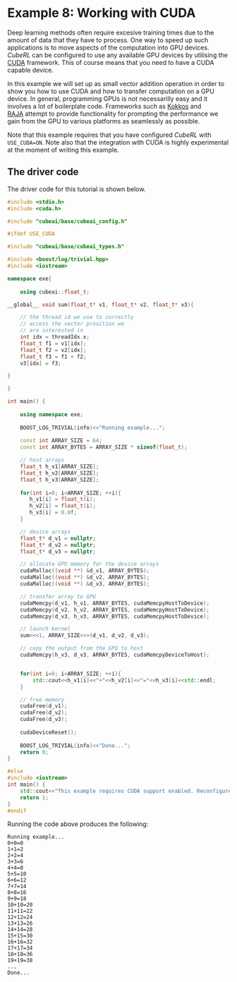# Example 8:  Working with CUDA 

Deep learning methods often require excesive training times due to the amount of data that they have to process.
One way to speed up such applications is to move aspects of the computation into GPU devices. _CubeRL_ can be configured
to use any available GPU devices by utilising the <a href="https://developer.nvidia.com/cuda-toolkit">CUDA</a> framework.
This of course means that you need to have a CUDA capable device.

In this example we will set up as small vector addition operation  in order to show you how to use CUDA and how to
transfer computation on a GPU device. In general, programming GPUs is not necessarilly easy and it involves a lot
of boilerplate code. Frameworks such as <a href="https://github.com/kokkos/kokkos">Kokkos</a> and  
<a href="https://github.com/LLNL/RAJA">RAJA</a> attempt to provide functionality for prompting the performance we gain from the GPU
to various platforms as seamlessly as possible.


Note that this example requires that you have configured _CubeRL_ with ```USE_CUDA=ON```.
Note also that the integration with CUDA is highly experimental at the moment of writing this example.

## The driver code

The driver code for this tutorial is shown below.

```cpp
#include <stdio.h>
#include <cuda.h>

#include "cubeai/base/cubeai_config.h"

#ifdef USE_CUDA

#include "cubeai/base/cubeai_types.h"

#include <boost/log/trivial.hpp>
#include <iostream>

namespace exe{
	
	using cubeai::float_t;

__global__ void sum(float_t* v1, float_t* v2, float_t* v3){

	// the thread id we use to correctly
	// access the vector prosition we
	// are interested in
	int idx = threadIdx.x;
	float_t f1 = v1[idx];
	float_t f2 = v2[idx];
	float_t f3 = f1 + f2;
	v3[idx] = f3;

}

}

int main() {
	
	using namespace exe;
	
	BOOST_LOG_TRIVIAL(info)<<"Running example...";
    
	const int ARRAY_SIZE = 64;
	const int ARRAY_BYTES = ARRAY_SIZE * sizeof(float_t);

	// host arrays
	float_t h_v1[ARRAY_SIZE];
	float_t h_v2[ARRAY_SIZE];
	float_t h_v3[ARRAY_SIZE];
	
	for(int i=0; i<ARRAY_SIZE; ++i){
	   h_v1[i] = float_t(i);
	   h_v2[i] = float_t(i);
	   h_v3[i] = 0.0f;
	}

	// device arrays
	float_t* d_v1 = nullptr;
	float_t* d_v2 = nullptr;
	float_t* d_v3 = nullptr;

	// allocate GPU memory for the device arrays
	cudaMalloc((void **) &d_v1, ARRAY_BYTES);
	cudaMalloc((void **) &d_v2, ARRAY_BYTES);
	cudaMalloc((void **) &d_v3, ARRAY_BYTES);

	// transfer array to GPU 
	cudaMemcpy(d_v1, h_v1, ARRAY_BYTES, cudaMemcpyHostToDevice);
	cudaMemcpy(d_v2, h_v2, ARRAY_BYTES, cudaMemcpyHostToDevice);
	cudaMemcpy(d_v3, h_v3, ARRAY_BYTES, cudaMemcpyHostToDevice);

	// launch kernel
	sum<<<1, ARRAY_SIZE>>>(d_v1, d_v2, d_v3);

	// copy the output from the GPU to host
	cudaMemcpy(h_v3, d_v3, ARRAY_BYTES, cudaMemcpyDeviceToHost);


	for(int i=0; i<ARRAY_SIZE; ++i){
		std::cout<<h_v1[i]<<"+"<<h_v2[i]<<"="<<h_v3[i]<<std::endl;
	}

	// free memory
	cudaFree(d_v1);
	cudaFree(d_v2);
	cudaFree(d_v3);
		
    cudaDeviceReset();
	
	BOOST_LOG_TRIVIAL(info)<<"Done...";
    return 0;
}

#else
#include <iostream>
int main() {
	std::cout<<"This example requires CUDA support enabled. Reconfigure CubeRL and set USE_CUDA=ON"<<std::endl;
	return 1;
}
#endif

```

Running the code above produces the following:

```
Running example...
0+0=0
1+1=2
2+2=4
3+3=6
4+4=8
5+5=10
6+6=12
7+7=14
8+8=16
9+9=18
10+10=20
11+11=22
12+12=24
13+13=26
14+14=28
15+15=30
16+16=32
17+17=34
18+18=36
19+19=38
...
Done...

```

